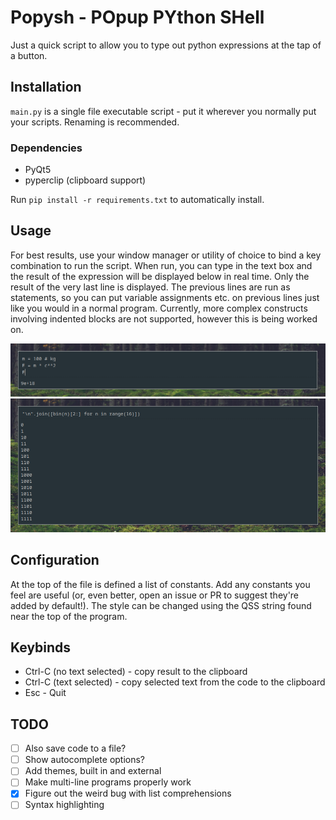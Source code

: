 # Popysh - POpup PYthon SHell

Just a quick script to allow you to type out python expressions at the tap of a button.

## Installation

`main.py` is a single file executable script - put it wherever you normally put your scripts. Renaming is recommended.

### Dependencies

- PyQt5
- pyperclip (clipboard support)

Run `pip install -r requirements.txt` to automatically install.

## Usage

For best results, use your window manager or utility of choice to bind a key combination to run the script. When run, you can type in the text box and the result of the expression will be displayed below in real time. Only the result of the very last line is displayed. The previous lines are run as statements, so you can put variable assignments etc. on previous lines just like you would in a normal program. Currently, more complex constructs involving indented blocks are not supported, however this is being worked on.

![Calculating energy](img/sc1.png)
![Listing the numbers 0-16 in binary](img/sc2.png)

## Configuration

At the top of the file is defined a list of constants. Add any constants you feel are useful (or, even better, open an issue or PR to suggest they're added by default!). The style can be changed using the QSS string found near the top of the program.

## Keybinds

- Ctrl-C (no text selected) - copy result to the clipboard
- Ctrl-C (text selected) - copy selected text from the code to the clipboard
- Esc - Quit

## TODO

- [ ] Also save code to a file?
- [ ] Show autocomplete options?
- [ ] Add themes, built in and external
- [ ] Make multi-line programs properly work
- [x] Figure out the weird bug with list comprehensions
- [ ] Syntax highlighting
